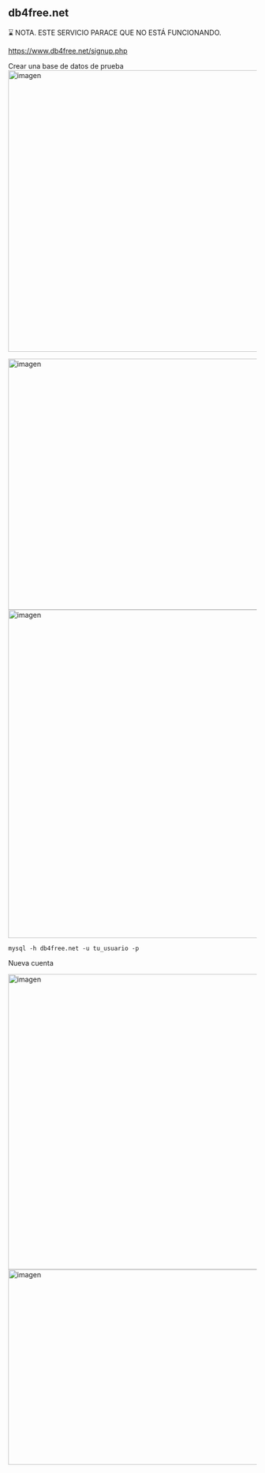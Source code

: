 ## db4free.net

⌛ NOTA. ESTE SERVICIO PARACE QUE NO ESTÁ FUNCIONANDO.

https://www.db4free.net/signup.php

Crear una base de datos de prueba
<img width="1178" height="571" alt="imagen" src="https://github.com/user-attachments/assets/3ae7e506-0cf6-4763-91ee-5d089350e9cc" />

<img width="1029" height="509" alt="imagen" src="https://github.com/user-attachments/assets/598344b8-63b2-4feb-8f8e-2f91e88a4924" />

<img width="1362" height="666" alt="imagen" src="https://github.com/user-attachments/assets/4e03399d-55ff-4e7d-af88-1bffb8aad940" />

```
mysql -h db4free.net -u tu_usuario -p
```
Nueva cuenta

<img width="1056" height="599" alt="imagen" src="https://github.com/user-attachments/assets/cca47af3-4a79-418a-879b-52fa17405ee9" />

<img width="961" height="396" alt="imagen" src="https://github.com/user-attachments/assets/186e07cb-aa3e-493c-8857-47b20be4c193" />
